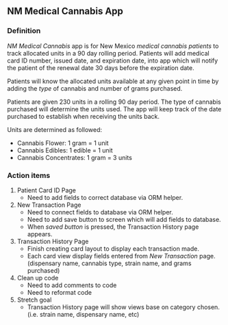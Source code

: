 ## NM Medical Cannabis App

### Definition

*NM Medical Cannabis* app is for New Mexico *medical cannabis patients* to track allocated units in a 90 day rolling period. 
Patients will add medical card ID number, issued date, and expiration date, into app which will notify the patient of the renewal date 30 days before the expiration date.

Patients will know the allocated units available at any given point in time by adding the *type* of cannabis and number of grams purchased. 

Patients are given 230 units in a rolling 90 day period. The type of cannabis purchased will determine the units used. 
The app will keep track of the date purchased to establish when receiving the units back.

Units are determined as followed:
  * Cannabis Flower: 1 gram = 1 unit
  * Cannabis Edibles: 1 edible = 1 unit
  * Cannabis Concentrates: 1 gram = 3 units 
  
  ### Action items
  
  1. Patient Card ID Page
     * Need to add fields to correct database via ORM helper.
  2. New Transaction Page
     * Need to connect fields to database via ORM helper.
     * Need to add save button to screen which will add fields to database.
     * When *saved button* is pressed, the Transaction History page appears. 
  3. Transaction History Page
     * Finish creating card layout to display each transaction made.
     * Each card view display fields entered from *New Transaction* page. (dispensary name, cannabis type, strain name, and grams purchased)
  4. Clean up code
     * Need to add comments to code 
     * Need to reformat code
  5. Stretch goal
     * Transaction History page will show views base on category chosen. (i.e. strain name, dispensary name, etc)
